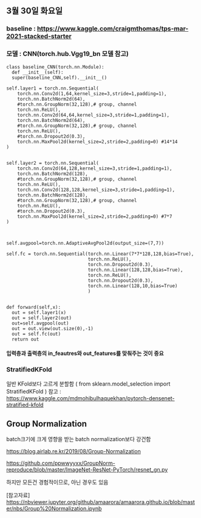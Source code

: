 ## 3월 30일 화요일 

### baseline : https://www.kaggle.com/craigmthomas/tps-mar-2021-stacked-starter

### 모델 : CNN(torch.hub.Vgg19_bn 모델 참고)
    class baseline_CNN(torch.nn.Module):
      def __init__(self):
      super(baseline_CNN,self).__init__() 

    self.layer1 = torch.nn.Sequential(
        torch.nn.Conv2d(1,64,kernel_size=3,stride=1,padding=1),
        torch.nn.BatchNorm2d(64),
        #torch.nn.GroupNorm(32,128),# group, channel
        torch.nn.ReLU(),
        torch.nn.Conv2d(64,64,kernel_size=3,stride=1,padding=1),
        torch.nn.BatchNorm2d(64),
        #torch.nn.GroupNorm(32,128),# group, channel
        torch.nn.ReLU(),
        #torch.nn.Dropout2d(0.3),
        torch.nn.MaxPool2d(kernel_size=2,stride=2,padding=0) #14*14
    )

   
    self.layer2 = torch.nn.Sequential(
        torch.nn.Conv2d(64,128,kernel_size=3,stride=1,padding=1),
        torch.nn.BatchNorm2d(128),
        #torch.nn.GroupNorm(32,128),# group, channel
        torch.nn.ReLU(),
        torch.nn.Conv2d(128,128,kernel_size=3,stride=1,padding=1),
        torch.nn.BatchNorm2d(128),
        #torch.nn.GroupNorm(32,128),# group, channel
        torch.nn.ReLU(),
        #torch.nn.Dropout2d(0.3),
        torch.nn.MaxPool2d(kernel_size=2,stride=2,padding=0) #7*7
    )
    

 
    self.avgpool=torch.nn.AdaptiveAvgPool2d(output_size=(7,7))

    self.fc = torch.nn.Sequential(torch.nn.Linear(7*7*128,128,bias=True),
                                  torch.nn.ReLU(),
                                  torch.nn.Dropout2d(0.3),
                                  torch.nn.Linear(128,128,bias=True),
                                  torch.nn.ReLU(),
                                  torch.nn.Dropout2d(0.3),
                                  torch.nn.Linear(128,10,bias=True)
                                  )
  

    def forward(self,x):
      out = self.layer1(x)
      out = self.layer2(out)
      out=self.avgpool(out)
      out = out.view(out.size(0),-1)     
      out = self.fc(out)
      return out

#### 입력층과 출력층의 in_feautres와 out_features를 맞춰주는 것이 중요

### StratifiedKFold 

일반 KFold보다 고르게 분할함 ( from sklearn.model_selection import StratifiedKFold )
참고 : https://www.kaggle.com/mdmohibulhaquekhan/pytorch-densenet-stratified-kfold

## Group Normalization

batch크기에 크게 영향을 받는 batch normalization보다 강건함

https://blog.airlab.re.kr/2019/08/Group-Normalization

https://github.com/ppwwyyxx/GroupNorm-reproduce/blob/master/ImageNet-ResNet-PyTorch/resnet_gn.py

하지만 모든건 경험적이므로, 아닌 경우도 있음

[참고자료] https://nbviewer.jupyter.org/github/amaarora/amaarora.github.io/blob/master/nbs/Group%20Normalization.ipynb
